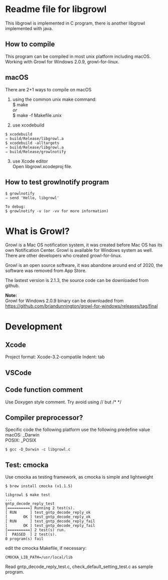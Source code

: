 Readme file for libgrowl
=====
This libgrowl is implemented in C program, there is another libgrowl implemented with java.

How to compile
-----
This program can be compiled in most unix platform including macOS. Working with Growl for Windows 2.0.9, growl-for-linux.

macOS
-----
There are 2+1 ways to compile on macOS

1. using the common unix make command:  
$ make  
_or_  
$ make -f Makefile.unix

2. use xcodebuild

```
$ xcodebuild
⇒ build/Release/libgrowl.a
$ xcodebuild -alltargets  
⇒ build/Release/libgrowl.a  
⇒ build/Release/growlnotify  
```  

3. use Xcode editor  
Open libgrowl.xcodeproj file.

How to test growlnotify program
-----

```
$ growlnotify
⇒ send 'Hello, libgrowl'

To debug:
$ growlnotify -v (or -vv for more information)
```

What is Growl?
=====
Growl is a Mac OS notification system, it was created before Mac OS has its own Notification Center. Growl is available for Windows system as well. There are other developers who created growl-for-linux.

Growl is an open source software, it was abandone around end of 2020, the software was removed from App Store.

The lastest version is 2.1.3, the source code can be downloaded from github.


**Note:**  
Growl for Windows 2.0.9 binary can be downloaded from https://github.com/briandunnington/growl-for-windows/releases/tag/final

Development
=====
Xcode
-----
Project format: Xcode-3.2-compatile
Indent: tab

VSCode
-----

Code function comment
-----
Use Doxygen style comment.
Try avoid using // but /* */

Compiler preprocessor?
-----
Specific code the following platform use the following predefine value  
macOS: _Darwin  
POSIX: _POSIX  

    $ gcc -D_Darwin -c libgrowl.c

Test: cmocka
-----
Use cmocka as testing framework, as cmocka is simple and lightweight

```
$ brew install cmocka (v1.1.5)

libgrowl $ make test
...
gntp_decode_reply_test
[==========] Running 2 test(s).
[ RUN      ] test_gntp_decode_reply_ok
[       OK ] test_gntp_decode_reply_ok
[ RUN      ] test_gntp_decode_reply_fail
[       OK ] test_gntp_decode_reply_fail
[==========] 2 test(s) run.
[  PASSED  ] 2 test(s).
0 program(s) fail
```

edit the cmocka Makefile, if necessary:

    CMOCKA_LIB_PATH=/usr/local/lib

Read gntp_decode_reply_test.c, check_default_setting_test.c as sample program.
